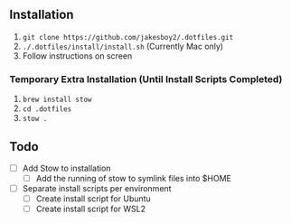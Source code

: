 ## Installation
1. `git clone https://github.com/jakesboy2/.dotfiles.git`
2. `./.dotfiles/install/install.sh` (Currently Mac only)
3. Follow instructions on screen

### Temporary Extra Installation (Until Install Scripts Completed)
1. `brew install stow`
2. `cd .dotfiles`
3. `stow .`

## Todo
* [ ] Add Stow to installation
  * [ ] Add the running of stow to symlink files into $HOME
* [ ] Separate install scripts per environment
  * [ ] Create install script for Ubuntu
  * [ ] Create install script for WSL2
